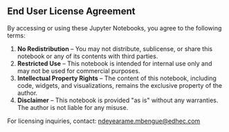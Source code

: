## End User License Agreement 

By accessing or using these Jupyter Notebooks, you agree to the following terms:

1. **No Redistribution** – You may not distribute, sublicense, or share this notebook or any of its contents with third parties.
2. **Restricted Use** – This notebook is intended for internal use only and may not be used for commercial purposes.
3. **Intellectual Property Rights** – The content of this notebook, including code, widgets, and visualizations, remains the exclusive property of the author.
4. **Disclaimer** – This notebook is provided "as is" without any warranties. The author is not liable for any misuse.

For licensing inquiries, contact: ndeyearame.mbengue@edhec.com
